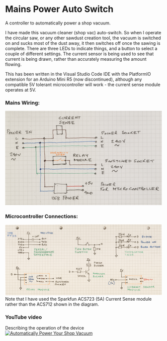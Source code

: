 # Mains Power Auto Switch
A controller to automatically power a shop vacuum. 

I have made this vacuum cleaner (shop vac) auto-switch. So when I operate the circular saw, or any other sawdust creation tool, the vacuum is switched on and sucks most of the dust away, it then switches off once the sawing is complete. There are three LEDs to indicate things, and a button to select a couple of different settings. The current sensor is being used to see that current is being drawn, rather than accurately measuring the amount flowing.

This has been written in the Visual Studio Code IDE with the PlatformIO extension for an Arduino Mini R5 (now discontinued), although any compatible 5V tolerant microcontroller will work - the current sense module operates at 5V.


### Mains Wiring:
<img src="https://github.com/kazzle101/MainsPowerAutoSwitch/blob/main/mains%20power%20connections.png?raw=true" width="700" alt="Mains Wiring">

### Microcontroller Connections:
<img src="https://github.com/kazzle101/MainsPowerAutoSwitch/blob/main/microcontroller%20connections.png?raw=true" width="700" alt="Microcontroller connections">
Note that I have used the Sparkfun ACS723 (5A) Current Sense module rather than the ACS712 shown in the diagram.

### YouTube video
Describing the operation of the device
[![Automatically Power Your Shop Vacuum](https://www.youtube.com/embed/bf6Q4yfRd6U/0.jpg)](https://www.youtube.com/embed/bf6Q4yfRd6U "Automatically Power Your Shop Vacuum")
